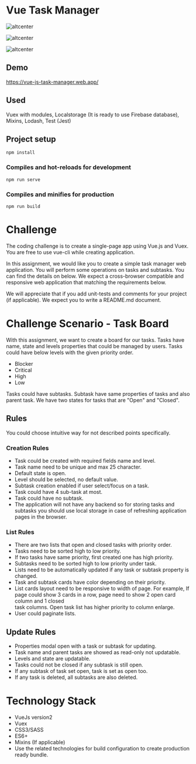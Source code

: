 # Vue Task Manager
![altcenter](https://www.mustafacagri.com/wp-content/uploads/2020/11/vue-task-manager-create-task.gif "Vue Task Manager - Create a Task")

![altcenter](https://www.mustafacagri.com/wp-content/uploads/2020/11/vue-task-manager-create-subtask.gif "Vue Task Manager - Create a Subtask")

![altcenter](https://www.mustafacagri.com/wp-content/uploads/2020/11/vue-task-manager-pagination-delete.gif "Vue Task Manager - Pagination and Delete Task")

## Demo
https://vue-js-task-manager.web.app/

## Used
Vuex with modules, Localstorage (It is ready to use Firebase database), Mixins, Lodash, Test (Jest)

## Project setup
```
npm install
```

### Compiles and hot-reloads for development
```
npm run serve
```

### Compiles and minifies for production
```
npm run build
```

# Challenge

The coding challenge is to create a single-page app using Vue.js and Vuex. You are free to use vue-cli while creating application. 

In this assignment, we would like you to create a simple task manager web application.
You will perform some operations on tasks and subtasks. You can find the details on below.
We expect a cross-browser compatible and responsive web application that matching the requirements below.

We will appreciate that if you add unit-tests and comments for your project (if applicable).
We expect you to write a README.md document.

# Challenge Scenario - Task Board  

With this assignment, we want to create a board for our tasks. Tasks have name, state and levels properties that could be managed by users. Tasks could have below
levels with the given priority order. 
- Blocker  
- Critical 
- High
- Low

Tasks could have subtasks. Subtask have same properties of tasks and also parent task. 
We have two states for tasks that are "Open" and "Closed".


## Rules
 You could choose intuitive way for not described points specifically.
### Creation Rules
- Task could be created with required fields name and level. 
- Task name need to be unique and max 25 character.
- Default state is open.
- Level should be selected, no default value.
- Subtask creation enabled if user select/focus on a task.
- Task could have 4 sub-task at most.
- Task could have no subtask.
- The application will not have any backend so for storing tasks and subtasks you should use local storage in case of refreshing application pages in the browser. 

### List Rules
- There are two lists that open and closed tasks with priority order.
- Tasks need to be sorted high to low priority.
- If two tasks have same priority, first created one has high priority.  
- Subtasks need to be sorted high to low priority under task.
- Lists need to be automatically updated if any task or subtask property is changed.
- Task and subtask cards have color depending on their priority. 
- List cards layout need to be responsive to width of page. For example, If page could show 3 cards in a row, page need to show 2 open card column and 1 closed  
task columns. Open task list has higher priority to column enlarge.
- User could paginate lists. 

## Update Rules
 - Properties modal open with a task or subtask for updating.
 - Task name and parent tasks are showed as read-only not updatable.
 - Levels and state are updatable.
 - Tasks could not be closed if any subtask is still open.
 - If any subtask of task set open, task is set as open too.
 - If any task is deleted, all subtasks are also deleted.
  



# Technology Stack
- VueJs version2
- Vuex
- CSS3/SASS
- ES6+
- Mixins (If applicable)
- Use the related technologies for build configuration to create production ready bundle.
